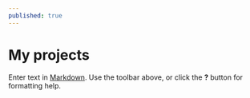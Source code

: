 ```yaml
---
published: true
---
```

# My projects

Enter text in [Markdown](http://daringfireball.net/projects/markdown/). Use the toolbar above, or click the **?** button for formatting help.
